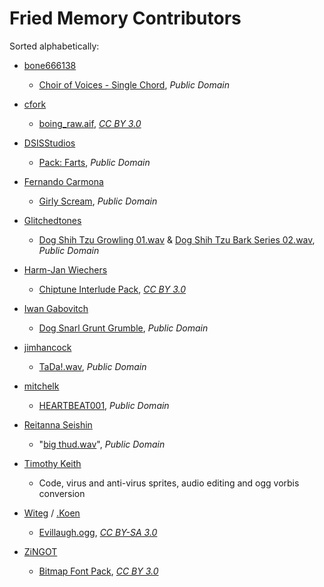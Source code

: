 # Fried Memory Contributors

Sorted alphabetically:

* [bone666138](http://www.freesound.org/people/bone666138)
  * [Choir of Voices - Single Chord](http://www.freesound.org/people/bone666138/sounds/274121/), *Public Domain*

* [cfork](http://freesound.org/people/cfork)
  * [boing_raw.aif](http://freesound.org/people/cfork/sounds/7967/), *[CC BY 3.0](https://creativecommons.org/licenses/by/3.0/)*

* [DSISStudios](http://freesound.org/people/DSISStudios/)
  * [Pack: Farts](http://freesound.org/people/DSISStudios/packs/14789/), *Public Domain*

* [Fernando Carmona](https://opengameart.org/users/ferk)
  * [Girly Scream](http://opengameart.org/content/girly-scream), *Public Domain*

* [Glitchedtones](http://freesound.org/people/Glitchedtones)
  * [Dog Shih Tzu Growling 01.wav](http://freesound.org/people/Glitchedtones/sounds/372531/) & 
    [Dog Shih Tzu Bark Series 02.wav](http://freesound.org/people/Glitchedtones/sounds/372570/), *Public Domain*

* [Harm-Jan Wiechers](https://opengameart.org/users/pant0don)
  * [Chiptune Interlude Pack](http://opengameart.org/content/chiptune-interlude-pack), *[CC BY 3.0](https://creativecommons.org/licenses/by/3.0/)*

* [Iwan Gabovitch](https://opengameart.org/users/qubodup)
  * [Dog Snarl Grunt Grumble](http://opengameart.org/content/dog-snarl-grunt-grumble), *Public Domain*

* [jimhancock](http://www.freesound.org/people/jimhancock/)
  * [TaDa!.wav](http://www.freesound.org/people/jimhancock/sounds/376318/), *Public Domain*

* [mitchelk](http://freesound.org/people/mitchelk/)
  * [HEARTBEAT001](http://freesound.org/people/mitchelk/sounds/136723/), *Public Domain*

* [Reitanna Seishin](http://freesound.org/people/Reitanna)
  * "[big thud.wav](https://www.freesound.org/people/Reitanna/sounds/332661/)", *Public Domain*

* [Timothy Keith](http://keithieopia.com)
  * Code, virus and anti-virus sprites, audio editing and ogg vorbis conversion

* [Witeg](https://en.wikipedia.org/wiki/User:Witeg) / [.Koen](https://meta.wikimedia.org/wiki/User:.Koen)
  * [Evillaugh.ogg](https://en.wikipedia.org/wiki/File:Evillaugh.ogg), *[CC BY-SA 3.0](https://creativecommons.org/licenses/by-sa/3.0/)*

* [ZiNGOT](https://opengameart.org/users/zingot)
  * [Bitmap Font Pack](https://opengameart.org/content/bitmap-font-pack), *[CC BY 3.0](https://creativecommons.org/licenses/by/3.0/)*



